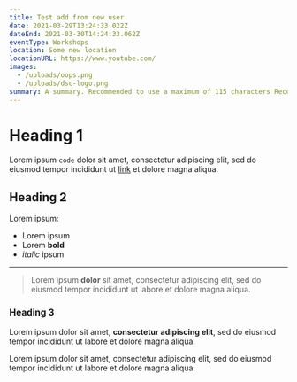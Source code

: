```yaml
---
title: Test add from new user
date: 2021-03-29T13:24:33.022Z
dateEnd: 2021-03-30T14:24:33.062Z
eventType: Workshops
location: Some new location
locationURL: https://www.youtube.com/
images:
  - /uploads/oops.png
  - /uploads/dsc-logo.png
summary: A summary. Recommended to use a maximum of 115 characters Recommended to use a maximum of 115 characters Recommended
---
```

# Heading 1

Lorem ipsum `code` dolor sit amet, consectetur adipiscing elit, sed do eiusmod tempor incididunt ut [link](/) et dolore magna aliqua.

## Heading 2

Lorem ipsum:

- Lorem ipsum
- Lorem **bold**
- *italic* ipsum

---

> Lorem ipsum **dolor** sit amet, consectetur adipiscing elit, sed do eiusmod tempor incididunt ut labore et dolore magna aliqua. 

### Heading 3

Lorem ipsum dolor sit amet, **consectetur adipiscing elit**, sed do eiusmod tempor incididunt ut labore et dolore magna aliqua.

Lorem ipsum dolor sit amet, consectetur adipiscing elit, sed do eiusmod tempor incididunt ut labore et dolore magna aliqua.